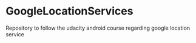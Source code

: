# GoogleLocationServices

Repository to follow the udacity android course regarding google location service
